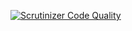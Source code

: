 [![Scrutinizer Code Quality](https://scrutinizer-ci.com/g/natanmoraes/sniffer-report-api/badges/quality-score.png?b=master)](https://scrutinizer-ci.com/g/natanmoraes/sniffer-report-api/?branch=master)
